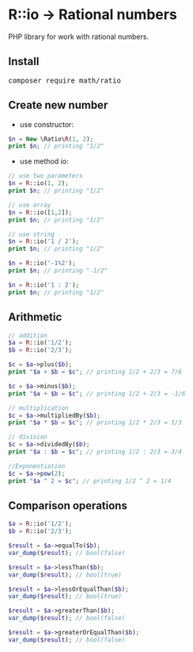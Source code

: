 # R::io -> Rational numbers

PHP library for work with rational numbers.

## Install
<pre>
composer require math/ratio
</pre>

## Create new number
- use constructor:

```php
$n = New \Ratio\R(1, 2);
print $n; // printing "1/2"
```


- use method io:

```php
// use two parameters
$n = R::io(1, 2);
print $n; // printing "1/2"

// use array
$n = R::io([1,2]);
print $n; // printing "1/2"

// use string
$n = R::io('1 / 2');
print $n; // printing "1/2"

$n = R::io('-1%2');
print $n; // printing "-1/2"

$n = R::io('1 : 2');
print $n; // printing "1/2"
```

## Arithmetic

```php
// addition
$a = R::io('1/2');
$b = R::io('2/3');

$c = $a->plus($b);
print "$a + $b = $c"; // printing 1/2 + 2/3 = 7/6

$c = $a->minus($b);
print "$a + $b = $c"; // printing 1/2 + 2/3 = -1/6

// multiplication
$c = $a->multipliedBy($b);
print "$a * $b = $c"; // printing 1/2 * 2/3 = 1/3

// division
$c = $a->dividedBy($b);
print "$a : $b = $c"; // printing 1/2 : 2/3 = 3/4

//Exponentiation
$c = $a->pow(2);
print "$a ^ 2 = $c"; // printing 1/2 ^ 2 = 1/4
```

## Comparison operations

```php
$a = R::io('1/2');
$b = R::io('2/3');

$result = $a->equalTo($b);
var_dump($result); // bool(false)

$result = $a->lessThan($b);
var_dump($result); // bool(true)

$result = $a->lessOrEqualThan($b);
var_dump($result); // bool(true)

$result = $a->greaterThan($b);
var_dump($result); // bool(false)

$result = $a->greaterOrEqualThan($b);
var_dump($result); // bool(false)
```
